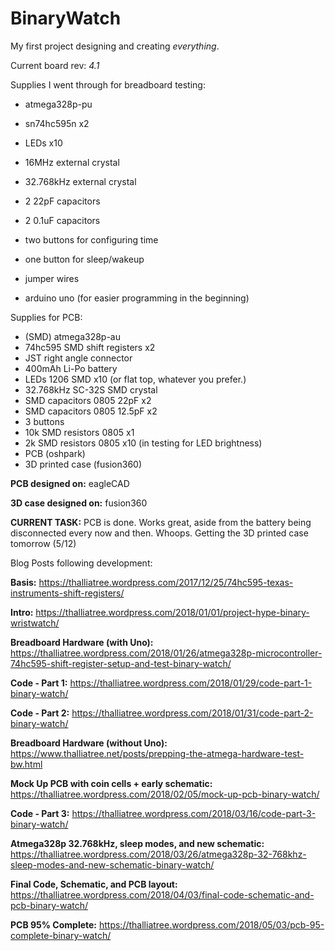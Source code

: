 # BinaryWatch
My first project designing and creating *everything*. 

Current board rev: *4.1*

Supplies I went through for breadboard testing:
  * atmega328p-pu
  * sn74hc595n x2
  * LEDs x10 
  * 16MHz external crystal
  * 32.768kHz external crystal
  * 2 22pF capacitors
  * 2 0.1uF capacitors
  * two buttons for configuring time
  * one button for sleep/wakeup
  * jumper wires
  
  * arduino uno (for easier programming in the beginning)
  
Supplies for PCB:
  * (SMD) atmega328p-au 
  * 74hc595 SMD shift registers x2
  * JST right angle connector
  * 400mAh Li-Po battery
  * LEDs 1206 SMD x10 (or flat top, whatever you prefer.)
  * 32.768kHz SC-32S SMD crystal
  * SMD capacitors 0805 22pF x2
  * SMD capacitors 0805 12.5pF x2
  * 3 buttons
  * 10k SMD resistors 0805 x1
  * 2k SMD resistors 0805 x10 (in testing for LED brightness)
  * PCB (oshpark)
  * 3D printed case (fusion360)

**PCB designed on:** eagleCAD


**3D case designed on:** fusion360

**CURRENT TASK:** PCB is done. Works great, aside from the battery being disconnected every now and then. Whoops. Getting the 3D printed case tomorrow (5/12)


Blog Posts following development:

**Basis:**  https://thalliatree.wordpress.com/2017/12/25/74hc595-texas-instruments-shift-registers/

**Intro:**  https://thalliatree.wordpress.com/2018/01/01/project-hype-binary-wristwatch/

**Breadboard Hardware (with Uno):**   https://thalliatree.wordpress.com/2018/01/26/atmega328p-microcontroller-74hc595-shift-register-setup-and-test-binary-watch/

**Code - Part 1:**  https://thalliatree.wordpress.com/2018/01/29/code-part-1-binary-watch/

**Code - Part 2:**  https://thalliatree.wordpress.com/2018/01/31/code-part-2-binary-watch/

**Breadboard Hardware (without Uno):**    https://www.thalliatree.net/posts/prepping-the-atmega-hardware-test-bw.html

**Mock Up PCB with coin cells + early schematic:**   https://thalliatree.wordpress.com/2018/02/05/mock-up-pcb-binary-watch/

**Code - Part 3:**   https://thalliatree.wordpress.com/2018/03/16/code-part-3-binary-watch/

**Atmega328p 32.768kHz, sleep modes, and new schematic:**   https://thalliatree.wordpress.com/2018/03/26/atmega328p-32-768khz-sleep-modes-and-new-schematic-binary-watch/

**Final Code, Schematic, and PCB layout:**   https://thalliatree.wordpress.com/2018/04/03/final-code-schematic-and-pcb-binary-watch/

**PCB 95% Complete:**   https://thalliatree.wordpress.com/2018/05/03/pcb-95-complete-binary-watch/
